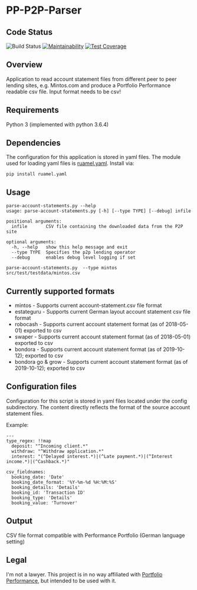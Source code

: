 # PP-P2P-Parser

## Code Status

![Build Status](https://github.com/ChrisRBe/PP-P2P-Parser/.github/workflows/integration/badge.svg?branch=master)
[![Maintainability](https://api.codeclimate.com/v1/badges/f3bad303efd4200ebee2/maintainability)](https://codeclimate.com/github/ChrisRBe/PP-P2P-Parser/maintainability)
[![Test Coverage](https://api.codeclimate.com/v1/badges/f3bad303efd4200ebee2/test_coverage)](https://codeclimate.com/github/ChrisRBe/PP-P2P-Parser/test_coverage)

## Overview

Application to read account statement files from different peer to peer lending sites,
e.g. Mintos.com and produce a Portfolio Performance readable csv file. Input format needs to be csv!


## Requirements

Python 3 (implemented with python 3.6.4)

## Dependencies

The configuration for this application is stored in yaml files. The module used for
loading yaml files is [ruamel.yaml](https://yaml.readthedocs.io/en/latest/). 
Install via:

`pip install ruamel.yaml`

## Usage

```
parse-account-statements.py --help
usage: parse-account-statements.py [-h] [--type TYPE] [--debug] infile

positional arguments:
  infile       CSV file containing the downloaded data from the P2P site

optional arguments:
  -h, --help   show this help message and exit
  --type TYPE  Specifies the p2p lending operator
  --debug      enables debug level logging if set
```

```
parse-account-statements.py  --type mintos src/test/testdata/mintos.csv
```

## Currently supported formats

* mintos - Supports current account-statement.csv file format
* estateguru - Supports current German layout account statement csv file format
* robocash - Supports current account statement format (as of 2018-05-01) exported to csv
* swaper - Supports current account statement format (as of 2018-05-01) exported to csv
* bondora - Supports current account statement format (as of 2019-10-12); exported to csv
* bondora go & grow - Supports current account statement format (as of 2019-10-12); exported to csv

## Configuration files

Configuration for this script is stored in yaml files located under the config subdirectory. 
The content directly reflects the format of the source account statement files.

Example:

```
---
type_regex: !!map
  deposit: "^Incoming client.*"
  withdraw: "^Withdraw application.*"
  interest: "(^Delayed interest.*)|(^Late payment.*)|(^Interest income.*)|(^Cashback.*)"

csv_fieldnames:
  booking_date: 'Date'
  booking_date_format: '%Y-%m-%d %H:%M:%S'
  booking_details: 'Details'
  booking_id: 'Transaction ID'
  booking_type: 'Details'
  booking_value: 'Turnover'

```

## Output

CSV file format compatible with Performance Portfolio (German language setting)

## Legal

I'm not a lawyer. This project is in no way affiliated with
[Portfolio Performance](http://www.portfolio-performance.info/portfolio/),
but intended to be used with it.
